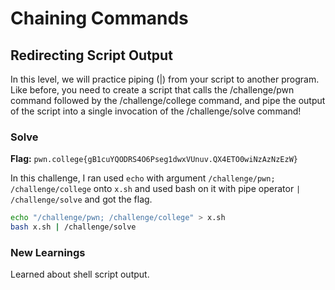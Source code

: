 # Chaining Commands

## Redirecting Script Output
In this level, we will practice piping (|) from your script to another program. Like before, you need to create a script that calls the /challenge/pwn command followed by the /challenge/college command, and pipe the output of the script into a single invocation of the /challenge/solve command!

### Solve
**Flag:** `pwn.college{gB1cuYQODRS4O6Pseg1dwxVUnuv.QX4ETO0wiNzAzNzEzW}`

In this challenge, I ran used ```echo``` with argument ```/challenge/pwn; /challenge/college``` onto ```x.sh``` and used bash on it with pipe operator ```| /challenge/solve``` and got the flag.

```bash
echo "/challenge/pwn; /challenge/college" > x.sh
bash x.sh | /challenge/solve
```

### New Learnings
Learned about shell script output.
